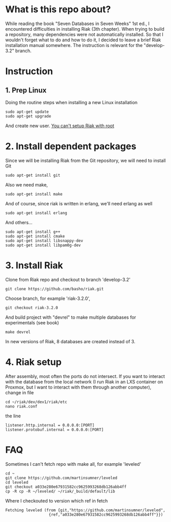 # What is this repo about?
While reading the book "Seven Databases in Seven Weeks" 1st ed., I encountered difficulties in installing Riak (3th chapter). When trying to build a repository, many dependencies were not automatically installed. So that I wouldn't forget what to do and how to do it, I decided to leave a brief Riak installation manual somewhere. The instruction is relevant for the "develop-3.2" branch.
# Instruction
## 1. Prep Linux
Doing the routine steps when installing a new Linux installation
```shell
sudo apt-get update
sudo apt-get upgrade
```
And create new user. [You can't setup Riak with root](https://stackoverflow.com/questions/14555602/riak-not-starting)
# 2. Install dependent packages
Since we will be installing Riak from the Git repository, we will need to install Git
```shell
sudo apt-get install git
```
Also we need make,
```shell
sudo apt-get install make
```
And of course, since riak is written in erlang, we'll need erlang as well
```shell
sudo apt-get install erlang
```
And others...
```shell
sudo apt-get install g++
sudo apt-get install cmake
sudo apt-get install libsnappy-dev
sudo apt-get install libpam0g-dev
```
# 3. Install Riak
Clone from Riak repo and checkout to branch 'develop-3.2'
```shell
git clone https://github.com/basho/riak.git
```
Choose branch, for example 'riak-3.2.0',
```shell
git checkout riak-3.2.0
```
And build project with "devrel" to make multiple databases for experimentals (see book)
```shell
make devrel
```
In new versions of Riak, 8 databases are created instead of 3.
# 4. Riak setup

After assembly, most often the ports do not intersect.
If you want to interact with the database from the local network (I run Riak in an LXS container on Proxmox, but I want to interact with them through another computer), change in file
```shell
cd ~/riak/dev/dev1/riak/etc
nano riak.conf
```
the line
```
listener.http.internal = 0.0.0.0:[PORT]
listener.protobuf.internal = 0.0.0.0:[PORT]
```

# FAQ
Sometimes I can't fetch repo with make all, for example 'leveled'
```shell
cd ~
git clone https://github.com/martinsumner/leveled
cd leveled
git checkout a033e280e67931582cc9625993268db126abb4ff
cp -R cp -R ~/leveled/ ~/riak/_build/default/lib
```
Where I checkouted to version which ref in fetch
```shell
Fetching leveled (from {git,"https://github.com/martinsumner/leveled",
                   {ref,"a033e280e67931582cc9625993268db126abb4ff"}})
```
